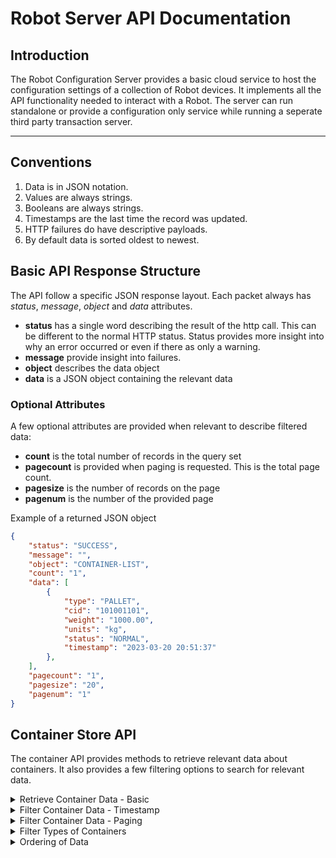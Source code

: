 # Robot Server API Documentation

## Introduction
The Robot Configuration Server provides a basic cloud service to host the configuration settings of a collection of Robot devices. It implements all the API functionality needed to interact with a Robot. The server can run standalone or provide a configuration only service while running a seperate third party transaction server.

---

## Conventions
1. Data is in JSON notation.
2. Values are always strings.
3. Booleans are always strings.
4. Timestamps are the last time the record was updated.
5. HTTP failures do have descriptive payloads.
6. By default data is sorted oldest to newest.

## Basic API Response Structure
The API follow a specific JSON response layout. Each packet always has *status*, *message*, *object* and *data* attributes.
- **status** has a single word describing the result of the http call. This can be different to the normal HTTP status. Status provides more insight into why an error occurred or even if there as only a warning.
- **message** provide insight into failures.
- **object** describes the data object
- **data** is a JSON object containing the relevant data

### Optional Attributes
A few optional attributes are provided when relevant to describe filtered data:
- **count** is the total number of records in the query set
- **pagecount** is provided when paging is requested. This is the total page count.
- **pagesize** is the number of records on the page
- **pagenum** is the number of the provided page


Example of a returned JSON object
```JSON
{
    "status": "SUCCESS",
    "message": "",
    "object": "CONTAINER-LIST",
    "count": "1",
    "data": [
        {
            "type": "PALLET",
            "cid": "101001101",
            "weight": "1000.00",
            "units": "kg",
            "status": "NORMAL",
            "timestamp": "2023-03-20 20:51:37"
        },
    ],
    "pagecount": "1",
    "pagesize": "20",
    "pagenum": "1"
}
```

## Container Store API
The container API provides methods to retrieve relevant data about containers. It also provides a few filtering options to search for relevant data.

<details><summary>Retrieve Container Data - Basic</summary>
To retreive a list of containers or a single container a single API endpint is used with the GET verb.
<p>

>GET http://server-ip/api/v1/store

```JSON
{
    "status": "SUCCESS",
    "message": "",
    "object": "CONTAINER-LIST",
    "count": "1",
    "data": [
        {
            "type": "PALLET",
            "cid": "101001101",
            "weight": "1000.00",
            "units": "kg",
            "status": "NORMAL",
            "timestamp": "2023-03-20 20:51:37"
        }
    ]
}
```
</p>
</details>

<details><summary>Filter Container Data - Timestamp</summary>
To retreive a list of containers between two timestamps it is needed to add query parameters to the URL. Both parameters are optional.
<p>

- **datestart** is the oldest date to filter from
- **dateend** is the latest date to filter to

### Examples
>GET http://server-ip/api/v1/store?datestart=2023-03-20%2020:51:37

>GET http://server-ip/api/v1/store?datestart=2023-03-20%2020:51:37&dateend=2023-03-20%2021:36:46

>GET http://server-ip/api/v1/store?dateend=2023-03-20%2020:51:37

```JSON
{
    "status": "SUCCESS",
    "message": "",
    "object": "CONTAINER-LIST",
    "count": "1",
    "data": [
        {
            "type": "PALLET",
            "cid": "101001101",
            "weight": "1000.00",
            "units": "kg",
            "status": "NORMAL",
            "timestamp": "2023-03-20 20:51:37"
        }
    ]
}
```
</p>
</details>

<details><summary>Filter Container Data - Paging</summary>
The API can provide paging for queried data.
<p>

- **page** is the page number requested
- **pagesize** is the number of records on a single page

If page is provide, the default pagesize is 20 records.

### Examples
>GET http://server-ip/api/v1/store?page=1

>GET http://server-ip/api/v1/store?page=1&pagesize=5

```JSON
{
    "status": "SUCCESS",
    "message": "",
    "object": "CONTAINER-LIST",
    "count": "8",
    "data": [
        {
            "type": "PALLET",
            "cid": "101001101",
            "weight": "1000.10",
            "units": "kg",
            "status": "NORMAL",
            "timestamp": "2023-03-20 20:51:37"
        },
        {
            "type": "PALLET",
            "cid": "1001001112",
            "weight": "1001.50",
            "units": "kg",
            "status": "NORMAL",
            "timestamp": "2023-03-20 21:35:57"
        },
        {
            "type": "PALLET",
            "cid": "10010011112",
            "weight": "1001.50",
            "units": "kg",
            "status": "NORMAL",
            "timestamp": "2023-03-20 21:36:45"
        },
        {
            "type": "PALLET",
            "cid": "1001120011112",
            "weight": "1001.50",
            "units": "kg",
            "status": "NORMAL",
            "timestamp": "2023-03-20 21:37:05"
        },
        {
            "type": "PALLET",
            "cid": "100111221212220011112",
            "weight": "1001.50",
            "units": "kg",
            "status": "OVERWRITE",
            "timestamp": "2023-03-20 21:59:52"
        }
    ],
    "pagecount": "2",
    "pagesize": "5",
    "pagenum": "1"
}
```

</p>
</details>

<details><summary>Filter Types of Containers</summary>
Data can be filtered according to container types.
<p>

- **type** specify partial match of container type name

### Examples
>GET http://server-ip/api/v1/store?type=PAL

>GET http://server-ip/api/v1/store?type=CART

```JSON
{
    "status": "SUCCESS",
    "message": "",
    "object": "CONTAINER-LIST",
    "count": "1",
    "data": [
        {
            "type": "PALLET",
            "cid": "101001101",
            "weight": "1000.00",
            "units": "kg",
            "status": "NORMAL",
            "timestamp": "2023-03-20 20:51:37"
        }
    ]
}
```

</p>
</details>

<details><summary>Ordering of Data</summary>
URL parameter to order data by barcode or timestamp.
<p>

- **ordering** specify ordering method, timestamp or barcode, descending or ascending order.

### Examples of Ordering
Timestamp Ascending
>GET http://server-ip/api/v1/store?ordering=timestamp

Timestamp Descending
>GET http://server-ip/api/v1/store?ordering=-timestamp

Barcode Ascending
>GET http://server-ip/api/v1/store?ordering=barcode

Barcode Descending
>GET http://server-ip/api/v1/store?ordering=-barcode

</p>
</details>

